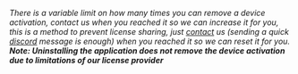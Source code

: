 *There is a variable limit on how many times you can remove a device activation, contact us when you reached it so we can increase it for you, this is a method to prevent license sharing, just [contact](/Docs/contact) us (sending a quick [discord](/Docs/contact#discord) message is enough) when you reached it so we can reset it for you.*<br/>
*<b>Note: Uninstalling the application does not remove the device activation due to limitations of our license provider</b>*